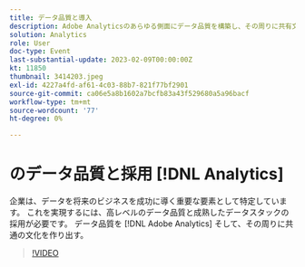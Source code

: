 ```yaml
---
title: データ品質と導入
description: Adobe Analyticsのあらゆる側面にデータ品質を構築し、その周りに共有文化を作り出す方法を学びます。
solution: Analytics
role: User
doc-type: Event
last-substantial-update: 2023-02-09T00:00:00Z
kt: 11850
thumbnail: 3414203.jpeg
exl-id: 4227a4fd-af61-4c03-88b7-821f77bf2901
source-git-commit: ca06e5a8b1602a7bcfb83a43f529680a5a96bacf
workflow-type: tm+mt
source-wordcount: '77'
ht-degree: 0%

---
```


# のデータ品質と採用 [!DNL Analytics]

企業は、データを将来のビジネスを成功に導く重要な要素として特定しています。 これを実現するには、高レベルのデータ品質と成熟したデータスタックの採用が必要です。 データ品質を [!DNL Adobe Analytics] そして、その周りに共通の文化を作り出す。

>[!VIDEO](https://video.tv.adobe.com/v/3414203/?quality=12&learn=on)
